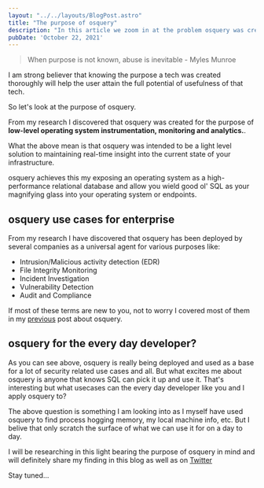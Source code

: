 ```yaml
---
layout: "../../layouts/BlogPost.astro"
title: "The purpose of osquery"
description: "In this article we zoom in at the problem osquery was created to solve and some of the use case osquery can be applied to."
pubDate: 'October 22, 2021'
---
```


> When purpose is not known, abuse is inevitable - Myles Munroe

I am strong believer that knowing the purpose a tech was created thoroughly will help the user attain the full potential of usefulness of that tech.

So let's look at the purpose of osquery.

From my research I discovered that osquery was created for the purpose of **low-level operating system instrumentation, monitoring and analytics.**.

What the above mean is that osquery was intended to be a light level solution to maintaining real-time insight into the current state of your infrastructure.

osquery achieves this my exposing an operating system as a high-performance relational database and allow you wield good ol' SQL as your magnifying glass into your operating system or endpoints.

## osquery use cases for enterprise
From my research I have discovered that osquery has been deployed by several companies as a universal agent for various purposes like:

* Intrusion/Malicious activity detection (EDR)
* File Integrity Monitoring
* Incident Investigation
* Vulnerability Detection
* Audit and Compliance

If most of these terms are new to you, not to worry I covered most of them in my [previous](/blog/a-glossary-of-osquery-related-terms) post about osquery.

## osquery for the every day developer?
As you can see above, osquery is really being deployed and used as a base for a lot of security related use cases and all. But what excites me about osquery is anyone that knows SQL can pick it up and use it. That's interesting but what usecases can the every day developer like you and I apply osquery to?

The above question is something I am looking into as I myself have used osquery to find process hogging memory, my local machine info, etc. But I belive that only scratch the surface of what we can use it for on a day to day.

I will be researching in this light bearing the purpose of osquery in mind and will definitely share my finding in this blog as well as on [Twitter](https://twitter.com/dominus_kelvin)

Stay tuned...
